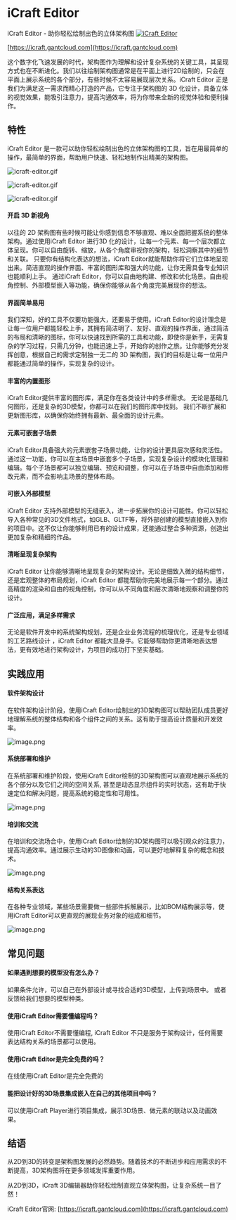 # iCraft Editor
iCraft Editor - 助你轻松绘制出色的立体架构图
[![iCraft Editor](https://raw.githubusercontent.com/gantFDT/icraft/main/public/images/banner.png)](https://icraft.gantcloud.com)

[https://icraft.gantcloud.com](https://icraft.gantcloud.com)

这个数字化飞速发展的时代，架构图作为理解和设计复杂系统的关键工具，其呈现方式也在不断进化。我们以往绘制架构图通常是在平面上进行2D绘制的，只会在平面上展示系统的各个部分，有些时候不太容易展现层次关系。iCraft Editor 正是我们为满足这一需求而精心打造的产品，它专注于架构图的 3D 化设计，具备立体的视觉效果，能吸引注意力，提高沟通效率，将为你带来全新的视觉体验和便利操作。

## 特性
iCraft Editor 是一款可以助你轻松绘制出色的立体架构图的工具，旨在用最简单的操作，最简单的界面，帮助用户快速、轻松地制作出精美的架构图。

![icraft-editor.gif](https://github.com/gantFDT/icraft/blob/main/public/images/edit.gif?raw=true) 

![icraft-editor.gif](https://github.com/gantFDT/icraft/blob/main/public/images/subscene.gif?raw=true) 

![icraft-editor.gif](https://github.com/gantFDT/icraft/blob/main/public/images/car.gif?raw=true) 


#### 开启 3D 新视角
以往的 2D 架构图有些时候可能让你感到信息不够直观、难以全面把握系统的整体架构。通过使用iCraft Editor  进行3D 化的设计，让每一个元素、每一个层次都立体呈现。你可以自由旋转、缩放，从各个角度审视你的架构，轻松洞察其中的细节和关联。
只要你有结构化表达的想法，iCraft Editor就能帮助你将它们立体地呈现出来。简洁直观的操作界面、丰富的图形库和强大的功能，让你无需具备专业知识也能顺利上手。 通过iCraft Editor，你可以自由地构建、修改和优化场景。自由视角控制、外部模型嵌入等功能，确保你能够从各个角度完美展现你的想法。

#### 界面简单易用
我们深知，好的工具不仅要功能强大，还要易于使用。iCraft Editor的设计理念是让每一位用户都能轻松上手，其拥有简洁明了、友好、直观的操作界面，通过简洁的布局和清晰的图标，你可以快速找到所需的工具和功能，即使你是新手，无需复杂的学习过程，只需几分钟，也能迅速上手，开始你的创作之旅。让你能够充分发挥创意，根据自己的需求定制独一无二的 3D 架构图，我们的目标是让每一位用户都能通过简单的操作，实现复杂的设计。

#### 丰富的内置图形
iCraft Editor提供丰富的图形库，满足你在各类设计中的多样需求。
无论是基础几何图形，还是复杂的3D模型，你都可以在我们的图形库中找到。
我们不断扩展和更新图形库，以确保你始终拥有最新、最全面的设计元素。

#### 元素可嵌套子场景
iCraft Editor具备强大的元素嵌套子场景功能，让你的设计更具层次感和灵活性。通过这一功能，你可以在主场景中嵌套多个子场景，实现复杂设计的模块化管理和编辑。每个子场景都可以独立编辑、预览和调整，你可以在子场景中自由添加和修改元素，而不会影响主场景的整体布局。

#### 可嵌入外部模型
iCraft Editor 支持外部模型的无缝嵌入，进一步拓展你的设计可能性。你可以轻松导入各种常见的3D文件格式，如GLB、GLTF等，将外部创建的模型直接嵌入到你的项目中。这不仅让你能够利用已有的设计成果，还能通过整合多种资源，创造出更加复杂和精细的作品。

#### 清晰呈现复杂架构
iCraft Editor 让你能够清晰地呈现复杂的架构设计。无论是细致入微的结构细节，还是宏观整体的布局规划，iCraft Editor 都能帮助你完美地展示每一个部分。通过高精度的渲染和自由的视角控制，你可以从不同角度和层次清晰地观察和调整你的设计。

#### 广泛应用，满足多样需求
无论是软件开发中的系统架构规划，还是企业业务流程的梳理优化，还是专业领域的工艺路线设计 ，iCraft Editor 都能大显身手。它能够帮助你更清晰地表达想法，更有效地进行架构设计，为项目的成功打下坚实基础。

## 实践应用
#### 软件架构设计
在软件架构设计阶段，使用iCraft Editor绘制出的3D架构图可以帮助团队成员更好地理解系统的整体结构和各个组件之间的关系。这有助于提高设计质量和开发效率。

![image.png](https://raw.githubusercontent.com/gantFDT/icraft/main/public/images/docker.jpg)

#### 系统部署和维护
在系统部署和维护阶段，使用iCraft Editor绘制的3D架构图可以直观地展示系统的各个部分以及它们之间的空间关系, 甚至是动态显示组件的实时状态，这有助于快速定位和解决问题，提高系统的稳定性和可用性。

![image.png](https://raw.githubusercontent.com/gantFDT/icraft/main/public/images/cloud.jpg)

#### 培训和交流
在培训和交流场合中，使用iCraft Editor绘制的3D架构图可以吸引观众的注意力，提高沟通效率。通过展示生动的3D图像和动画，可以更好地解释复杂的概念和技术。

![image.png](https://raw.githubusercontent.com/gantFDT/icraft/main/public/images/ibom.jpg)

#### 结构关系表达
在各种专业领域，某些场景需要做一些部件拆解展示，比如BOM结构展示等，使用iCraft Editor可以更直观的展现业务对象的组成和细节。

![image.png](https://raw.githubusercontent.com/gantFDT/icraft/main/public/images/car.jpg)

## 常见问题
#### 如果遇到想要的模型没有怎么办？
如果条件允许，可以自己在外部设计或寻找合适的3D模型，上传到场景中。 或者反馈给我们想要的模型种类。

#### 使用iCraft Editor需要懂编程吗？
使用iCraft Editor不需要懂编程, iCraft Editor 不只是服务于架构设计，任何需要表达结构关系的场景都可以使用。

#### 使用iCraft Editor是完全免费的吗？
在线使用iCraft Editor是完全免费的

#### 能把设计好的3D场景集成嵌入在自己的其他项目中吗？
可以使用iCraft Player进行项目集成，展示3D场景、做元素的联动以及动画效果。

## 结语
从2D到3D的转变是架构图发展的必然趋势。随着技术的不断进步和应用需求的不断提高，3D架构图将在更多领域发挥重要作用。

从2D到3D，iCraft 3D编辑器助你轻松绘制直观立体架构图，让复杂系统一目了然！

iCraft Editor官网: [https://icraft.gantcloud.com](https://icraft.gantcloud.com)
